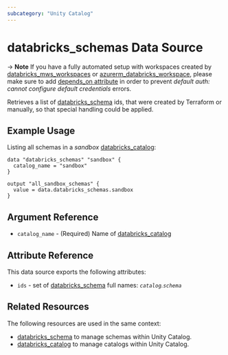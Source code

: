```yaml
---
subcategory: "Unity Catalog"
---
```

# databricks_schemas Data Source

-> **Note** If you have a fully automated setup with workspaces created by [databricks_mws_workspaces](../resources/mws_workspaces.md) or [azurerm_databricks_workspace](https://registry.terraform.io/providers/hashicorp/azurerm/latest/docs/resources/databricks_workspace), please make sure to add [depends_on attribute](../guides/troubleshooting.md#data-resources-and-authentication-is-not-configured-errors) in order to prevent _default auth: cannot configure default credentials_ errors.

Retrieves a list of [databricks_schema](../resources/schema.md) ids, that were created by Terraform or manually, so that special handling could be applied.

## Example Usage

Listing all schemas in a _sandbox_ [databricks_catalog](../resources/catalog.md):

```hcl
data "databricks_schemas" "sandbox" {
  catalog_name = "sandbox"
}

output "all_sandbox_schemas" {
  value = data.databricks_schemas.sandbox
}
```

## Argument Reference

* `catalog_name` - (Required) Name of [databricks_catalog](../resources/catalog.md)

## Attribute Reference

This data source exports the following attributes:

* `ids` - set of [databricks_schema](../resources/schema.md) full names: *`catalog`.`schema`*

## Related Resources

The following resources are used in the same context:

* [databricks_schema](../resources/schema.md) to manage schemas within Unity Catalog.
* [databricks_catalog](../resources/catalog.md) to manage catalogs within Unity Catalog.
